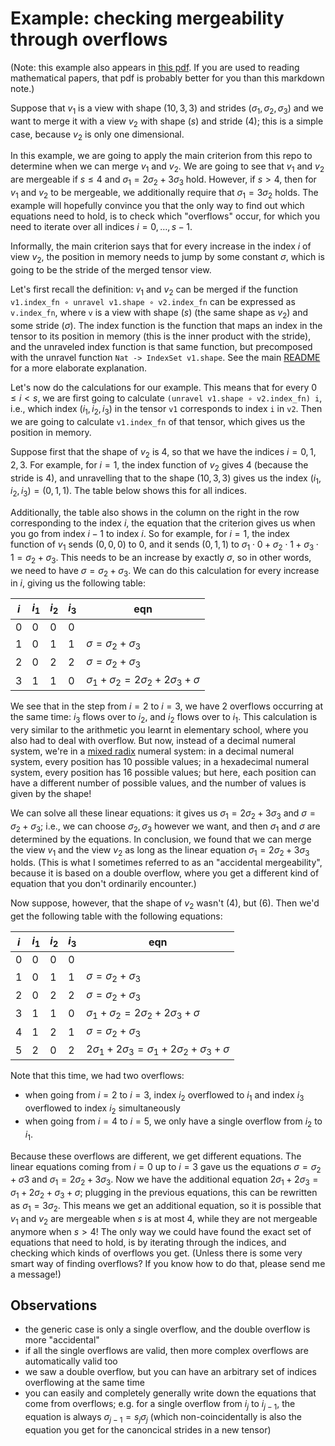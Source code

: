 # Example: checking mergeability through overflows

(Note: this example also appears in [this pdf](paper/main.pdf).
If you are used to reading mathematical papers, that pdf is probably better for you than this markdown note.)

Suppose that $v_1$ is a view with shape
$(10, 3, 3)$ and strides $(\sigma_1, \sigma_2, \sigma_3)$
and we want to merge it with a view $v_2$ with shape $(s)$ and stride $(4)$;
this is a simple case, because $v_2$ is only one dimensional.

In this example,
we are going to apply the main criterion from this repo
to determine when we can merge $v_1$ and $v_2$.
We are going to see that $v_1$ and $v_2$ are mergeable if $s \leq 4$
and $\sigma_1 = 2 \sigma_2 + 3 \sigma_3$ hold.
However, if $s > 4$, then for $v_1$ and $v_2$ to be mergeable,
we additionally require that $\sigma_1 = 3 \sigma_2$ holds.
The example will hopefully convince you that the only way to find out which equations need to hold,
is to check which "overflows" occur, for which you need to iterate over all indices $i = 0, \ldots, s - 1$.

Informally, the main criterion
says that for every increase in the index $i$ of view $v_2$,
the position in memory needs to jump by some constant $\sigma$,
which is going to be the stride of the merged tensor view.

Let's first recall the definition:
$v_1$ and $v_2$ can be merged if the function
`v1.index_fn ∘ unravel v1.shape ∘ v2.index_fn` can be expressed as `v.index_fn`,
where `v` is a view with shape $(s)$ (the same shape as $v_2$) and some stride $(\sigma)$.
The index function is the function that maps an index in the tensor to its position in memory
(this is the inner product with the stride),
and the unraveled index function is that same function, but precomposed with the unravel function
`Nat -> IndexSet v1.shape`. See the main [README](../README.md) for a more elaborate explanation.

Let's now do the calculations for our example.
This means that for every $0 \leq i < s$,
we are first going to calculate `(unravel v1.shape ∘ v2.index_fn) i`,
i.e., which index $(i_1, i_2, i_3)$ in the tensor `v1` corresponds to index `i` in `v2`.
Then we are going to calculate `v1.index_fn` of that tensor,
which gives us the position in memory.

Suppose first that the shape of $v_2$ is 4, so that we have the indices $i = 0, 1,2,3$.
For example, for $i = 1$, the index function of $v_2$ gives 4 (because the stride is 4),
and unravelling that to the shape $(10, 3, 3)$ gives us the index
$(i_1, i_2, i_3) = (0, 1, 1)$.
The table below shows this for all indices.

Additionally, the table also shows in the column on the right
in the row corresponding to the index $i$,
the equation that the criterion gives us when you go from index $i - 1$ to index $i$.
So for example, for $i = 1$, 
the index function of $v_1$ sends $(0,0,0)$ to 0,
and it sends $(0, 1, 1)$ to $\sigma_1 \cdot 0 + \sigma_2 \cdot 1 + \sigma_3 \cdot 1 = \sigma_2 + \sigma_3$.
This needs to be an increase by exactly $\sigma$, so in other words,
we need to have $\sigma = \sigma_2 + \sigma_3$.
We can do this calculation for every increase in $i$, giving us the following table:


| $i$ | $i_1$ | $i_2$ | $i_3$  | eqn |
| --- | --- | --- | ---  | --- |
|  0  |  0  | 0 | 0      |     |
|  1  |  0  | 1 | 1      |  $\sigma = \sigma_2 + \sigma_3$   |
|  2  |  0  | 2 | 2      |  $\sigma = \sigma_2 + \sigma_3$   |
|  3  |  1  | 1 | 0      |  $\sigma_1 + \sigma_2 = 2 \sigma_2 + 2 \sigma_3 + \sigma$   |

We see that in the step from $i = 2$ to $i = 3$, we have 2 overflows occurring at the same time:
$i_3$ flows over to $i_2$, and $i_2$ flows over to $i_1$.
This calculation is very similar to the arithmetic you learnt in elementary school,
where you also had to deal with overflow.
But now, instead of a decimal numeral system, we're in a [mixed radix](https://en.wikipedia.org/wiki/Mixed_radix) numeral system:
in a decimal numeral system, every position has 10 possible values;
in a hexadecimal numeral system, every position has 16 possible values;
but here,
each position can have a different number of possible values,
and the number of values is given by the shape!

We can solve all these linear equations: it gives us $\sigma_1 = 2 \sigma_2 + 3 \sigma_3$ and $\sigma = \sigma_2 + \sigma_3$; i.e., we can choose $\sigma_2, \sigma_3$ however we want, and then
$\sigma_1$ and $\sigma$ are determined by the equations.
In conclusion, we found that we can merge the view $v_1$ and the view $v_2$ as long as
the linear equation $\sigma_1 = 2 \sigma_2 + 3 \sigma_3$ holds.
(This is what I sometimes referred to as an "accidental mergeability", because
it is based on a double overflow, where you get a different kind of equation
that you don't ordinarily encounter.)

Now suppose, however, that the shape of $v_2$ wasn't $(4)$, but $(6)$. Then we'd get the following
table with the following equations:


| $i$ | $i_1$ | $i_2$ | $i_3$  | eqn |
| --- | --- | --- | ---  | --- |
|  0  |  0  | 0 | 0      |     |
|  1  |  0  | 1 | 1      |  $\sigma = \sigma_2 + \sigma_3$   |
|  2  |  0  | 2 | 2      |  $\sigma = \sigma_2 + \sigma_3$   |
|  3  |  1  | 1 | 0      |  $\sigma_1 + \sigma_2 = 2 \sigma_2 + 2 \sigma_3 + \sigma$   |
|  4  |  1  | 2 | 1      |  $\sigma = \sigma_2 + \sigma_3$    |
|  5  |  2  | 0 | 2      |  $2 \sigma_1 + 2 \sigma_3 = \sigma_1 + 2 \sigma_2 + \sigma_3 + \sigma$    |

Note that this time, we had two overflows:

- when going from $i = 2$ to $i = 3$, index $i_2$ overflowed to $i_1$ and index $i_3$ overflowed to index $i_2$ simultaneously
- when going from $i = 4$ to $i = 5$, we only have a single overflow from $i_2$ to $i_1$.


Because these overflows are different, we get different equations.
The linear equations coming from $i = 0$ up to $i = 3$ gave us the equations
$\sigma = \sigma_2 + \sigma3$ and $\sigma_1 = 2 \sigma_2 + 3 \sigma_3$.
Now we have the additional equation
$2 \sigma_1 + 2 \sigma_3 = \sigma_1 + 2 \sigma_2 + \sigma_3 + \sigma$;
plugging in the previous equations, this can be rewritten as $\sigma_1 = 3 \sigma_2$.
This means we get an additional equation, so it is possible
that $v_1$ and $v_2$ are mergeable when $s$ is at most 4,
while they are not mergeable anymore when $s > 4$!
The only way we could have found the exact set of equations that need to hold,
is by iterating through the indices, and checking which kinds of overflows you get.
(Unless there is some very smart way of finding overflows? If you know how to do that,
please send me a message!)


## Observations


- the generic case is only a single overflow, and the double overflow is more "accidental"
- if all the single overflows are valid, then more complex overflows are automatically valid too
- we saw a double overflow, but you can have an arbitrary set of indices overflowing at the same time
- you can easily and completely generally write down the equations that come from overflows; e.g. for a single overflow from $i_j$ to $i_{j-1}$, the equation is always $\sigma_{j-1} = s_j \sigma_j$ (which non-coincidentally is also the equation you get for the canoncical strides in a new tensor)
